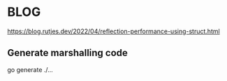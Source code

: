 # BLOG

https://blog.rutjes.dev/2022/04/reflection-performance-using-struct.html

## Generate marshalling code
go generate ./...
